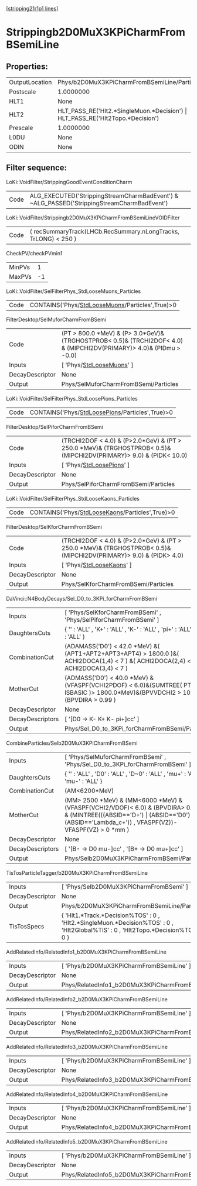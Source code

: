 [[stripping21r1p1 lines]](./stripping21r1p1-index)

# Strippingb2D0MuX3KPiCharmFromBSemiLine

## Properties:

|                |                                                                                   |
|----------------|-----------------------------------------------------------------------------------|
| OutputLocation | Phys/b2D0MuX3KPiCharmFromBSemiLine/Particles                                      |
| Postscale      | 1.0000000                                                                         |
| HLT1           | None                                                                              |
| HLT2           | HLT_PASS_RE('Hlt2.\*SingleMuon.\*Decision') \| HLT_PASS_RE('Hlt2Topo.\*Decision') |
| Prescale       | 1.0000000                                                                         |
| L0DU           | None                                                                              |
| ODIN           | None                                                                              |

## Filter sequence:

LoKi::VoidFilter/StrippingGoodEventConditionCharm

|      |                                                                                            |
|------|--------------------------------------------------------------------------------------------|
| Code | ALG_EXECUTED('StrippingStreamCharmBadEvent') & ~ALG_PASSED('StrippingStreamCharmBadEvent') |

LoKi::VoidFilter/Strippingb2D0MuX3KPiCharmFromBSemiLineVOIDFilter

|      |                                                                 |
|------|-----------------------------------------------------------------|
| Code | ( recSummaryTrack(LHCb.RecSummary.nLongTracks, TrLONG) \< 250 ) |

CheckPV/checkPVmin1

|        |     |
|--------|-----|
| MinPVs | 1   |
| MaxPVs | -1  |

LoKi::VoidFilter/SelFilterPhys_StdLooseMuons_Particles

|      |                                                                                                     |
|------|-----------------------------------------------------------------------------------------------------|
| Code | CONTAINS('Phys/[StdLooseMuons](./stripping21r1p1-commonparticles-stdloosemuons)/Particles',True)\>0 |

FilterDesktop/SelMuforCharmFromBSemi

|                 |                                                                                                                            |
|-----------------|----------------------------------------------------------------------------------------------------------------------------|
| Code            | (PT \> 800.0 \*MeV) & (P\> 3.0\*GeV)& (TRGHOSTPROB\< 0.5)& (TRCHI2DOF\< 4.0) & (MIPCHI2DV(PRIMARY)\> 4.0)& (PIDmu \> -0.0) |
| Inputs          | [ 'Phys/[StdLooseMuons](./stripping21r1p1-commonparticles-stdloosemuons)' ]                                              |
| DecayDescriptor | None                                                                                                                       |
| Output          | Phys/SelMuforCharmFromBSemi/Particles                                                                                      |

LoKi::VoidFilter/SelFilterPhys_StdLoosePions_Particles

|      |                                                                                                     |
|------|-----------------------------------------------------------------------------------------------------|
| Code | CONTAINS('Phys/[StdLoosePions](./stripping21r1p1-commonparticles-stdloosepions)/Particles',True)\>0 |

FilterDesktop/SelPiforCharmFromBSemi

|                 |                                                                                                                           |
|-----------------|---------------------------------------------------------------------------------------------------------------------------|
| Code            | (TRCHI2DOF \< 4.0) & (P\>2.0\*GeV) & (PT \> 250.0 \*MeV)& (TRGHOSTPROB\< 0.5)& (MIPCHI2DV(PRIMARY)\> 9.0) & (PIDK\< 10.0) |
| Inputs          | [ 'Phys/[StdLoosePions](./stripping21r1p1-commonparticles-stdloosepions)' ]                                             |
| DecayDescriptor | None                                                                                                                      |
| Output          | Phys/SelPiforCharmFromBSemi/Particles                                                                                     |

LoKi::VoidFilter/SelFilterPhys_StdLooseKaons_Particles

|      |                                                                                                     |
|------|-----------------------------------------------------------------------------------------------------|
| Code | CONTAINS('Phys/[StdLooseKaons](./stripping21r1p1-commonparticles-stdloosekaons)/Particles',True)\>0 |

FilterDesktop/SelKforCharmFromBSemi

|                 |                                                                                                                          |
|-----------------|--------------------------------------------------------------------------------------------------------------------------|
| Code            | (TRCHI2DOF \< 4.0) & (P\>2.0\*GeV) & (PT \> 250.0 \*MeV)& (TRGHOSTPROB\< 0.5)& (MIPCHI2DV(PRIMARY)\> 9.0) & (PIDK\> 4.0) |
| Inputs          | [ 'Phys/[StdLooseKaons](./stripping21r1p1-commonparticles-stdloosekaons)' ]                                            |
| DecayDescriptor | None                                                                                                                     |
| Output          | Phys/SelKforCharmFromBSemi/Particles                                                                                     |

DaVinci::N4BodyDecays/Sel_D0_to_3KPi_forCharmFromBSemi

|                  |                                                                                                                                              |
|------------------|----------------------------------------------------------------------------------------------------------------------------------------------|
| Inputs           | [ 'Phys/SelKforCharmFromBSemi' , 'Phys/SelPiforCharmFromBSemi' ]                                                                           |
| DaughtersCuts    | { '' : 'ALL' , 'K+' : 'ALL' , 'K-' : 'ALL' , 'pi+' : 'ALL' , 'pi-' : 'ALL' }                                                                 |
| CombinationCut   | (ADAMASS('D0') \< 42.0 \*MeV) &( (APT1+APT2+APT3+APT4) \> 1800.0 )&( ACHI2DOCA(1,4) \< 7 ) &( ACHI2DOCA(2,4) \< 7 ) &( ACHI2DOCA(3,4) \< 7 ) |
| MotherCut        | (ADMASS('D0') \< 40.0 \*MeV) &(VFASPF(VCHI2PDOF) \< 6.0)&(SUMTREE( PT, ISBASIC )\> 1800.0\*MeV)&(BPVVDCHI2 \> 100.0)&(BPVDIRA \> 0.99 )      |
| DecayDescriptor  | None                                                                                                                                         |
| DecayDescriptors | [ '[D0 -\> K- K+ K- pi+]cc' ]                                                                                                            |
| Output           | Phys/Sel_D0_to_3KPi_forCharmFromBSemi/Particles                                                                                              |

CombineParticles/Selb2D0MuX3KPiCharmFromBSemi

|                  |                                                                                                                                                                                                |
|------------------|------------------------------------------------------------------------------------------------------------------------------------------------------------------------------------------------|
| Inputs           | [ 'Phys/SelMuforCharmFromBSemi' , 'Phys/Sel_D0_to_3KPi_forCharmFromBSemi' ]                                                                                                                  |
| DaughtersCuts    | { '' : 'ALL' , 'D0' : 'ALL' , 'D~0' : 'ALL' , 'mu+' : 'ALL' , 'mu-' : 'ALL' }                                                                                                                  |
| CombinationCut   | (AM\<6200\*MeV)                                                                                                                                                                                |
| MotherCut        | (MM\> 2500 \*MeV) & (MM\<6000 \*MeV) & (VFASPF(VCHI2/VDOF)\< 6.0) & (BPVDIRA\> 0.999) & (MINTREE(((ABSID=='D+') \| (ABSID=='D0') \| (ABSID=='Lambda_c+')) , VFASPF(VZ))-VFASPF(VZ) \> 0 \*mm ) |
| DecayDescriptor  | None                                                                                                                                                                                           |
| DecayDescriptors | [ '[B- -\> D0 mu-]cc' , '[B+ -\> D0 mu+]cc' ]                                                                                                                                            |
| Output           | Phys/Selb2D0MuX3KPiCharmFromBSemi/Particles                                                                                                                                                    |

TisTosParticleTagger/b2D0MuX3KPiCharmFromBSemiLine

|                 |                                                                                                                                       |
|-----------------|---------------------------------------------------------------------------------------------------------------------------------------|
| Inputs          | [ 'Phys/Selb2D0MuX3KPiCharmFromBSemi' ]                                                                                             |
| DecayDescriptor | None                                                                                                                                  |
| Output          | Phys/b2D0MuX3KPiCharmFromBSemiLine/Particles                                                                                          |
| TisTosSpecs     | { 'Hlt1.\*Track.\*Decision%TOS' : 0 , 'Hlt2.\*SingleMuon.\*Decision%TOS' : 0 , 'Hlt2Global%TIS' : 0 , 'Hlt2Topo.\*Decision%TOS' : 0 } |

AddRelatedInfo/RelatedInfo1_b2D0MuX3KPiCharmFromBSemiLine

|                 |                                                           |
|-----------------|-----------------------------------------------------------|
| Inputs          | [ 'Phys/b2D0MuX3KPiCharmFromBSemiLine' ]                |
| DecayDescriptor | None                                                      |
| Output          | Phys/RelatedInfo1_b2D0MuX3KPiCharmFromBSemiLine/Particles |

AddRelatedInfo/RelatedInfo2_b2D0MuX3KPiCharmFromBSemiLine

|                 |                                                           |
|-----------------|-----------------------------------------------------------|
| Inputs          | [ 'Phys/b2D0MuX3KPiCharmFromBSemiLine' ]                |
| DecayDescriptor | None                                                      |
| Output          | Phys/RelatedInfo2_b2D0MuX3KPiCharmFromBSemiLine/Particles |

AddRelatedInfo/RelatedInfo3_b2D0MuX3KPiCharmFromBSemiLine

|                 |                                                           |
|-----------------|-----------------------------------------------------------|
| Inputs          | [ 'Phys/b2D0MuX3KPiCharmFromBSemiLine' ]                |
| DecayDescriptor | None                                                      |
| Output          | Phys/RelatedInfo3_b2D0MuX3KPiCharmFromBSemiLine/Particles |

AddRelatedInfo/RelatedInfo4_b2D0MuX3KPiCharmFromBSemiLine

|                 |                                                           |
|-----------------|-----------------------------------------------------------|
| Inputs          | [ 'Phys/b2D0MuX3KPiCharmFromBSemiLine' ]                |
| DecayDescriptor | None                                                      |
| Output          | Phys/RelatedInfo4_b2D0MuX3KPiCharmFromBSemiLine/Particles |

AddRelatedInfo/RelatedInfo5_b2D0MuX3KPiCharmFromBSemiLine

|                 |                                                           |
|-----------------|-----------------------------------------------------------|
| Inputs          | [ 'Phys/b2D0MuX3KPiCharmFromBSemiLine' ]                |
| DecayDescriptor | None                                                      |
| Output          | Phys/RelatedInfo5_b2D0MuX3KPiCharmFromBSemiLine/Particles |
